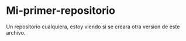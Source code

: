 Mi-primer-repositorio
=====================

Un repositorio cualquiera, estoy viendo si se creara otra version de este archivo.
